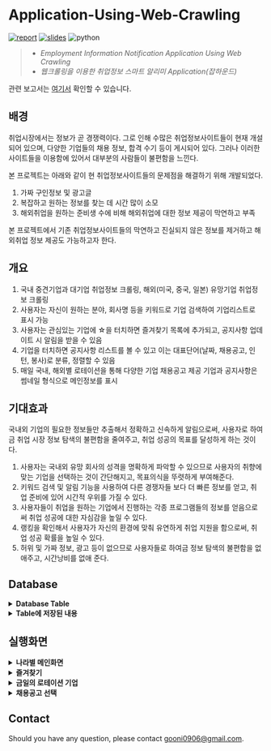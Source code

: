 # Application-Using-Web-Crawling

[![report](https://img.shields.io/badge/Report-brightgreen.svg)](./Report/report.pdf)
[![slides](https://img.shields.io/badge/Presentation-Slides-red.svg)](./Report/slides.ppt)
![python](https://img.shields.io/badge/Python-FFE135?style=flat&logo=Python&logoColor=#3776AB)

> - *Employment Information Notification Application Using Web Crawling*
> - *웹크롤링을 이용한 취업정보 스마트 알리미 Application(잡하운드)*

관련 보고서는 [여기서](./Report) 확인할 수 있습니다.

## 배경
취업시장에서는 정보가 곧 경쟁력이다. 그로 인해 수많은 취업정보사이트들이 현재 개설되어 있으며, 다양한 기업들의 채용 정보, 합격 수기 등이 게시되어 있다. 그러나 이러한 사이트들을 이용함에 있어서 대부분의 사람들이 불편함을 느낀다. 

본 프로젝트는 아래와 같이 현 취업정보사이트들의 문제점을 해결하기 위해 개발되었다.
1. 가짜 구인정보 및 광고글
2. 복잡하고 원하는 정보를 찾는 데 시간 많이 소모
3. 해외취업을 원하는 준비생 수에 비해 해외취업에 대한 정보 제공이 막연하고 부족

본 프로젝트에서 기존 취업정보사이트들의 막연하고 진실되지 않은 정보를 제거하고 해외취업 정보 제공도 가능하고자 한다. 

## 개요
1. 국내 중견기업과 대기업 취업정보 크롤링, 해외(미국, 중국, 일본) 유망기업 취업정보 크롤링
2. 사용자는 자신이 원하는 분야, 회사명 등을 키워드로 기업 검색하여 기업리스트로 표시 가능
3. 사용자는 관심있는 기업에 ☆을 터치하면 즐겨찾기 목록에 추가되고, 공지사항 업데이트 시 알림을 받을 수 있음
4. 기업을 터치하면 공지사항 리스트를 볼 수 있고 이는 대표단어(날짜, 채용공고, 인턴, 봉사)로 분류, 정렬할 수 있음
5. 매일 국내, 해외별 로테이션을 통해 다양한 기업 채용공고 제공
기업과 공지사항은 썸네일 형식으로 메인정보를 표시
   
## 기대효과
국내외 기업의 필요한 정보들만 추출해서 정확하고 신속하게 알림으로써, 사용자로 하여금 취업 시장 정보 탐색의 불편함을 줄여주고, 취업 성공의 목표를 달성하게 하는 것이다.

1. 사용자는 국내외 유망 회사의 성격을 명확하게 파악할 수 있으므로 사용자의 취향에 맞는 기업을 선택하는 것이 간단해지고, 목표의식을 뚜렷하게 부여해준다.
2. 키워드 검색 및 알림 기능을 사용하여 다른 경쟁자들 보다 더 빠른 정보를 얻고, 취업 준비에 있어 시간적 우위를 가질 수 있다.
3. 사용자들이 취업을 원하는 기업에서 진행하는 각종 프로그램들의 정보를 얻음으로써 취업 성공에 대한 자심감을 높일 수 있다.
4. 랭킹을 확인해서 사용자가 자신의 환경에 맞춰 유연하게 취업 지원을 함으로써, 취업 성공 확률을 높일 수 있다.
5. 허위 및 가짜 정보, 광고 등이 없으므로 사용자들로 하여금 정보 탐색의 불편함을 없애주고, 시간낭비를 없애 준다.

## Database
<details>
<summary><strong>Database Table</strong></summary>
<br>
<img src="img/database_table.png" alt="database_table.png" width="700">
</details>

<details>
<summary><strong>Table에 저장된 내용</strong></summary>
<br>
<img src="img/global_table_1.png" alt="global_table_1.png" width="700">
<br>
<img src="img/global_table_2.png" alt="global_table_2.png" width="700">
</details>

## 실행화면

<details>
<summary><strong>나라별 메인화면</strong></summary>
<br>
<img src="img/execution_1.png" alt="execution_1.png" height="500">
</details>

<details>
<summary><strong>즐겨찾기</strong></summary>
<br>
<img src="img/execution_2.png" alt="execution_2.png" height="500">
</details>

<details>
<summary><strong>금일의 로테이션 기업</strong></summary>
<br>
<img src="img/execution_3.png" alt="execution_3.png" height="500">
</details>

<details>
<summary><strong>채용공고 선택</strong></summary>
<br>
<img src="img/execution_4.png" alt="execution_4.png" height="500">
</details>


## Contact
Should you have any question, please contact gooni0906@gmail.com.

